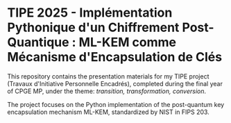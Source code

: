 # TIPE 2025 - Implémentation Pythonique d'un Chiffrement Post-Quantique : ML-KEM comme Mécanisme d'Encapsulation de Clés

This repository contains the presentation materials for my TIPE project (Travaux d'Initiative Personnelle Encadrés), completed during the final year of CPGE MP, under the theme: *transition, transformation, conversion*.

The project focuses on the Python implementation of the post-quantum key encapsulation mechanism ML-KEM, standardized by NIST in FIPS 203.
